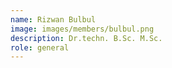 ```yaml
---
name: Rizwan Bulbul
image: images/members/bulbul.png
description: Dr.techn. B.Sc. M.Sc.
role: general
---
```


